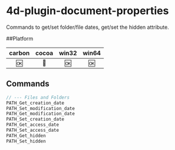 4d-plugin-document-properties
=============================

Commands to get/set folder/file dates, get/set the hidden attribute.

##Platform

| carbon | cocoa | win32 | win64 |
|:------:|:-----:|:---------:|:---------:|
|🆗|🚫|🆗|🆗|

Commands
---

```c
// --- Files and Folders
PATH_Get_creation_date
PATH_Set_modification_date
PATH_Get_modification_date
PATH_Set_creation_date
PATH_Get_access_date
PATH_Set_access_date
PATH_Get_hidden
PATH_Set_hidden
```
